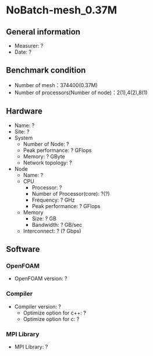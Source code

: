 # NoBatch-mesh_0.37M

## General information

* Measurer: ?
* Date: ?

## Benchmark condition

* Number of mesh：374400(0.37M)
* Number of processors(Number of node)：2(1),4(2),8(1)

## Hardware

* Name: ?
* Site: ?
* System
  * Number of Node: ?
  * Peak performance: ? GFlops
  * Memory: ? GByte
  * Network topology: ?
* Node
  * Name: ?
  * CPU
    * Processor: ?
    * Number of Processor(core): ?(?)
    * Frequency: ? GHz
    * Peak performance: ? GFlops
  * Memory
    * Size: ? GB
    * Bandwidth: ? GB/sec
  * Interconnect: ? (? Gbps)

## Software

### OpenFOAM

* OpenFOAM version: ?

### Compiler

* Compiler version: ?
  * Optimize option for c++: ?
  * Optimize option for c: ?

### MPI Library

* MPI Library: ?
